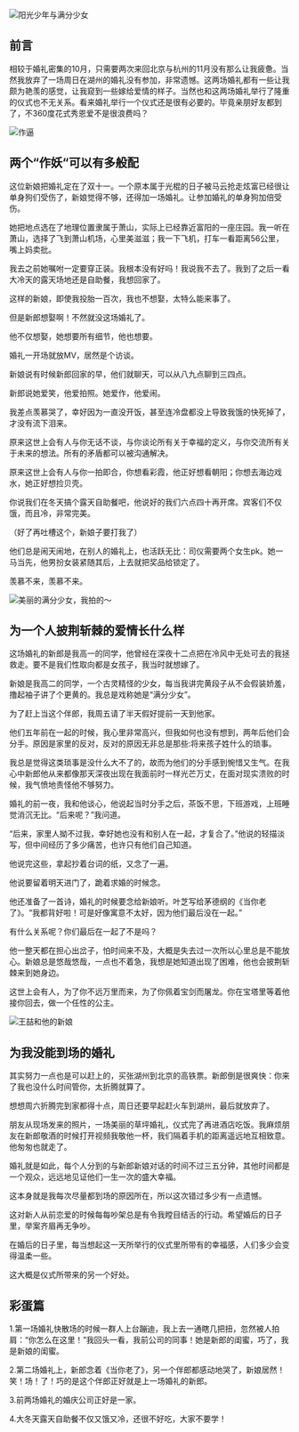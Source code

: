 ![阳光少年与满分少女](http://owyx09dkb.bkt.clouddn.com/ccy.jpeg)


## 前言 

相较于婚礼密集的10月，只需要两次来回北京与杭州的11月没有那么让我疲惫。当然我放弃了一场周日在湖州的婚礼没有参加，非常遗憾。这两场婚礼都有一些让我颇为艳羡的感觉，让我窥到一些嫁给爱情的样子。当然也和这两场婚礼举行了隆重的仪式也不无关系。看来婚礼举行一个仪式还是很有必要的。毕竟亲朋好友都到了，不360度花式秀恩爱不是很浪费吗？ 



![作逼](http://owyx09dkb.bkt.clouddn.com/cxj.jpeg)

## 两个“作妖“可以有多般配

这位新娘把婚礼定在了双十一。一个原本属于光棍的日子被马云抢走炫富已经很让单身狗们受伤了，新娘觉得不够，还得加一场婚礼。让参加婚礼的单身狗加倍受伤。

她把地点选在了地理位置隶属于萧山，实际上已经靠近富阳的一座庄园。我一听在萧山，选择了飞到萧山机场，心里美滋滋；我一下飞机，打车一看距离56公里，嘴上妈卖批。

我去之前她嘱咐一定要穿正装。我根本没有好吗！我说我不去了。我到了之后一看大冷天的露天场地还是自助餐，我想回家了。

这样的新娘，即使我投胎一百次，我也不想娶，太特么能来事了。

但是新郎想娶啊！不然就没这场婚礼了。

他不仅想娶，她想要所有细节，他也想要。

婚礼一开场就放MV，居然是个访谈。

新娘说有时候新郎回家的早，他们就聊天，可以从八九点聊到三四点。

新郎说她爱笑，他爱拍照。她爱作，他爱闹。

我差点羡慕哭了，幸好因为一直没开饭，甚至连冷盘都没上导致我饿的快死掉了，才没有流下泪来。

原来这世上会有人与你无话不谈，与你谈论所有关于幸福的定义，与你交流所有关于未来的想法。所有的矛盾都可以被沟通解决。

原来这世上会有人与你一拍即合，你想看彩霞，他正好想看朝阳；你想去海边戏水，她正好想捡贝壳。

你说我们在冬天搞个露天自助餐吧，他说好的我们六点四十再开席。宾客们不仅饿，而且冷，非常完美。

（好了再吐槽这个，新娘子要打我了）

他们总是闹天闹地，在别人的婚礼上，也活跃无比：司仪需要两个女生pk。她一马当先，他男扮女装紧随其后，上去就把奖品给锁定了。

羡慕不来，羡慕不来。

![美丽的满分少女，我拍的～](http://owyx09dkb.bkt.clouddn.com/ccybyme.jpeg)

## 为一个人披荆斩棘的爱情长什么样

这场婚礼的新郎是我高一的同学，他曾经在深夜十二点把在冷风中无处可去的我拯救走。要不是我们性取向都是女孩子，我当时就想嫁了。

新娘是我高二的同学，一个古灵精怪的少女，每当我讲完黄段子从不会假装娇羞，撸起袖子讲了个更黄的。我总是戏称她是“满分少女”。

为了赶上当这个伴郎，我周五请了半天假好提前一天到他家。

他们五年前在一起的时候，我心里非常高兴，但我如何也没有想到，两年后他们会分手。原因是家里的反对，反对的原因无非总是那些:将来孩子姓什么的琐事。

我总是觉得这类琐事是没什么大不了的，故而为他们的分手感到惋惜又生气。在我心中新郎他从来都像那天深夜出现在我面前时一样光芒万丈，在面对现实溃败的时候，我气愤地责怪他不够努力。

婚礼的前一夜，我和他谈心，他说起当时分手之后，茶饭不思，下班游戏，上班睡觉消沉无比。“后来呢？”我问道。

“后来，家里人拗不过我，幸好她也没有和别人在一起，才复合了。”他说的轻描淡写，但中间经历了多少痛苦，也许只有他们自己知道。

他说完这些，拿起抄着台词的纸，又念了一遍。

他说要留着明天进门了，跪着求婚的时候念。

他还准备了一首诗，婚礼的时候要念给新娘听。叶芝写给茅德纲的《当你老了》。“我都背好啦！可是好像寓意不太好，因为他们最后没在一起。”

有什么关系呢？你们最后在一起了不是吗？

他一整天都在担心出岔子，怕时间来不及，大概是失去过一次所以心里总是不能放心。新娘总是悠哉悠哉，一点也不着急，我想是她知道出现了困难，他也会披荆斩棘来到她身边。

这世上会有人，为了你不远万里而来，为了你佩着宝剑而屠龙。你在宝塔里等着他接你回去，做一个任性的公主。

![王喆和他的新娘](http://owyx09dkb.bkt.clouddn.com/jj.jpeg)


## 为我没能到场的婚礼

其实努力一点也是可以赶上的，买张湖州到北京的高铁票。新郎倒是很爽快：你来了我也没什么时间管你，太折腾就算了。

想想周六折腾完到家都得十点，周日还要早起赶火车到湖州，最后就放弃了。

朋友从现场发来的照片，一场美丽的草坪婚礼，仪式完了再进酒店吃饭。我麻烦朋友在新郎敬酒的时候打开视频我敬他一杯，我们隔着手机的距离遥远地互相致意。他匆匆也就走了。

婚礼就是如此，每个人分到的与新郎新娘对话的时间不过三五分钟，其他时间都是一个观众，远远地见证他们一生一次的盛大幸福。

这本身就是我每次尽量都到场的原因所在，所以这次错过多少有一点遗憾。

这对新人从前恋爱的时候每每吵架总是有令我瞠目结舌的行动。希望婚后的日子里，举案齐眉再无争吵。

在婚后的日子里，每当想起这一天所举行的仪式里所带有的幸福感，人们多少会变得温柔一些。

这大概是仪式所带来的另一个好处。


## 彩蛋篇

1.第一场婚礼快散场的时候一群人上台蹦迪，我上去一通瞎几把扭，忽然被人拍肩：“你怎么在这里！”我回头一看，我前公司的同事！她是新郎的闺蜜，巧了，我是新娘的闺蜜。

2.第二场婚礼上，新郎念着《当你老了》，另一个伴郎都感动地哭了，新娘居然！笑！场！了！巧的是这个伴郎正好就是上一场婚礼的新郎。

3.前两场婚礼的婚庆公司正好是一家。

4.大冬天露天自助餐不仅又饿又冷，还很不好吃，大家不要学！

